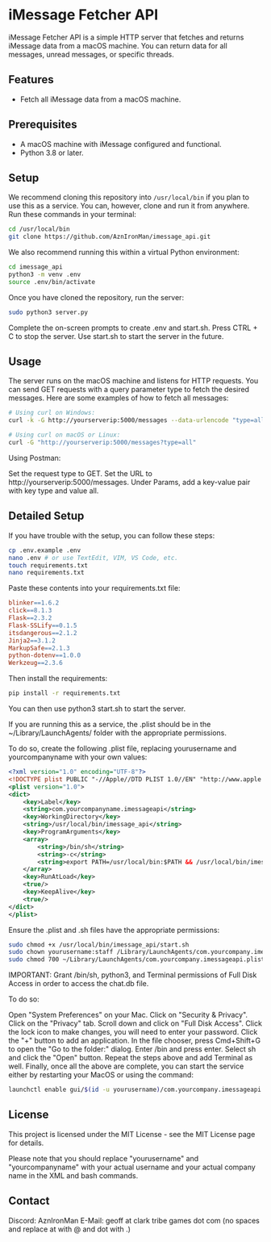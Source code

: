 # iMessage Fetcher API

iMessage Fetcher API is a simple HTTP server that fetches and returns iMessage data from a macOS machine. You can return data for all messages, unread messages, or specific threads.

## Features

- Fetch all iMessage data from a macOS machine.

## Prerequisites

- A macOS machine with iMessage configured and functional.
- Python 3.8 or later.

## Setup

We recommend cloning this repository into `/usr/local/bin` if you plan to use this as a service. You can, however, clone and run it from anywhere. Run these commands in your terminal:

```bash
cd /usr/local/bin
git clone https://github.com/AznIronMan/imessage_api.git
```

We also recommend running this within a virtual Python environment:

```bash
cd imessage_api
python3 -m venv .env
source .env/bin/activate
```

Once you have cloned the repository, run the server:

```bash
sudo python3 server.py
```

Complete the on-screen prompts to create .env and start.sh. Press CTRL + C to stop the server. Use start.sh to start the server in the future.

## Usage

The server runs on the macOS machine and listens for HTTP requests. You can send GET requests with a query parameter type to fetch the desired messages. Here are some examples of how to fetch all messages:

```bash
# Using curl on Windows:
curl -k -G http://yourserverip:5000/messages --data-urlencode "type=all"

# Using curl on macOS or Linux:
curl -G "http://yourserverip:5000/messages?type=all"
```

Using Postman:

Set the request type to GET.
Set the URL to http://yourserverip:5000/messages.
Under Params, add a key-value pair with key type and value all.

## Detailed Setup

If you have trouble with the setup, you can follow these steps:

```bash
cp .env.example .env
nano .env # or use TextEdit, VIM, VS Code, etc.
touch requirements.txt
nano requirements.txt
```
Paste these contents into your requirements.txt file:

```makefile
blinker==1.6.2
click==8.1.3
Flask==2.3.2
Flask-SSLify==0.1.5
itsdangerous==2.1.2
Jinja2==3.1.2
MarkupSafe==2.1.3
python-dotenv==1.0.0
Werkzeug==2.3.6
```

Then install the requirements:

```bash
pip install -r requirements.txt
```

You can then use python3 start.sh to start the server.

If you are running this as a service, the .plist should be in the ~/Library/LaunchAgents/ folder with the appropriate permissions.

To do so, create the following .plist file, replacing yourusername and yourcompanyname with your own values:

```xml
<?xml version="1.0" encoding="UTF-8"?>
<!DOCTYPE plist PUBLIC "-//Apple//DTD PLIST 1.0//EN" "http://www.apple.com/DTDs/PropertyList-1.0.dtd">
<plist version="1.0">
<dict>
    <key>Label</key>
    <string>com.yourcompanyname.imessageapi</string>
    <key>WorkingDirectory</key>
    <string>/usr/local/bin/imessage_api</string>
    <key>ProgramArguments</key>
    <array>
        <string>/bin/sh</string>
        <string>-c</string>
        <string>export PATH=/usr/local/bin:$PATH && /usr/local/bin/imessage_api/start.sh</string>
    </array>
    <key>RunAtLoad</key>
    <true/>
    <key>KeepAlive</key>
    <true/>
</dict>
</plist>
```

Ensure the .plist and .sh files have the appropriate permissions:

```bash
sudo chmod +x /usr/local/bin/imessage_api/start.sh
sudo chown yourusername:staff /Library/LaunchAgents/com.yourcompany.imessageapi.plist
sudo chmod 700 ~/Library/LaunchAgents/com.yourcompany.imessageapi.plist
```

IMPORTANT: Grant /bin/sh, python3, and Terminal permissions of Full Disk Access in order to access the chat.db file.

To do so:

Open "System Preferences" on your Mac.
Click on "Security & Privacy".
Click on the "Privacy" tab.
Scroll down and click on "Full Disk Access".
Click the lock icon to make changes, you will need to enter your password.
Click the "+" button to add an application.
In the file chooser, press Cmd+Shift+G to open the "Go to the folder:" dialog.
Enter /bin and press enter.
Select sh and click the "Open" button.
Repeat the steps above and add Terminal as well.
Finally, once all the above are complete, you can start the service either by restarting your MacOS or using the command:

```bash
launchctl enable gui/$(id -u yourusername)/com.yourcompany.imessageapi 
```

## License
This project is licensed under the MIT License - see the MIT License page for details.


Please note that you should replace "yourusername" and "yourcompanyname" with your actual username and your actual company name in the XML and bash commands.

## Contact

Discord:  AznIronMan
E-Mail:   geoff at clark tribe games dot com (no spaces and replace at with @ and dot with .)